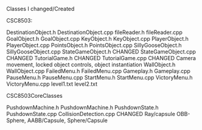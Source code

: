 Classes I changed/Created

CSC8503:

DestinationObject.h
DestinationObject.cpp
fileReader.h
fileReader.cpp
GoalObject.h
GoalObject.cpp
KeyObject.h
KeyObject.cpp
PlayerObject.h
PlayerObject.cpp
PointsObject.h
PointsObject.cpp
SillyGooseObject.h
SillyGooseObject.cpp
StateGameObject.h CHANGED
StateGameObject.cpp CHANGED
TutorialGame.h CHANGED
TutorialGame.cpp CHANGED Camera movement, locked object controls, object instantiation
WallObject.h
WallObject.cpp
FailedMenu.h
FailedMenu.cpp
Gameplay.h
Gameplay.cpp
PauseMenu.h
PauseMenu.cpp
StartMenu.h
StartMenu.cpp
VictoryMenu.h
VictoryMenu.cpp
level1.txt
level2.txt

CSC8503CoreClasses

PushdownMachine.h
PushdownMachine.h
PushdownState.h
PushdownState.cpp
CollisionDetection.cpp CHANGED Ray/capsule OBB-Sphere, AABB/Capsule, Sphere/Capsule
